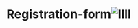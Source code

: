 # Registration-form![llll](https://user-images.githubusercontent.com/101260020/195350997-0e70e060-1efd-4884-952e-d669e15782f4.JPG)
